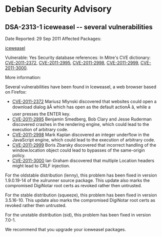 
Debian Security Advisory
========================


DSA-2313-1 iceweasel -- several vulnerabilities
-----------------------------------------------



Date Reported:
29 Sep 2011
Affected Packages:

[iceweasel](https://packages.debian.org/src:iceweasel)

Vulnerable:
Yes
Security database references:
In Mitre's CVE dictionary: [CVE-2011-2372](https://security-tracker.debian.org/tracker/CVE-2011-2372), [CVE-2011-2995](https://security-tracker.debian.org/tracker/CVE-2011-2995), [CVE-2011-2998](https://security-tracker.debian.org/tracker/CVE-2011-2998), [CVE-2011-2999](https://security-tracker.debian.org/tracker/CVE-2011-2999), [CVE-2011-3000](https://security-tracker.debian.org/tracker/CVE-2011-3000).  

More information:

Several vulnerabilities have been found in Iceweasel, a web browser
based on Firefox:


* [CVE-2011-2372](https://security-tracker.debian.org/tracker/CVE-2011-2372)
Mariusz Mlynski discovered that websites could open a download
 dialog âÂ which has open as the default actionÂ â, while a user
 presses the ENTER key.
* [CVE-2011-2995](https://security-tracker.debian.org/tracker/CVE-2011-2995)
Benjamin Smedberg, Bob Clary and Jesse Ruderman discovered crashes
 in the rendering engine, which could lead to the execution of
 arbitrary code.
* [CVE-2011-2998](https://security-tracker.debian.org/tracker/CVE-2011-2998)
Mark Kaplan discovered an integer underflow in the JavaScript
 engine, which could lead to the execution of arbitrary code.
* [CVE-2011-2999](https://security-tracker.debian.org/tracker/CVE-2011-2999)
Boris Zbarsky discovered that incorrect handling of the
 window.location object could lead to bypasses of the same-origin
 policy.
* [CVE-2011-3000](https://security-tracker.debian.org/tracker/CVE-2011-3000)
Ian Graham discovered that multiple Location headers might lead to
 CRLF injection.


For the oldstable distribution (lenny), this problem has been fixed in
version 1.9.0.19-14 of the xulrunner source package. This update also
marks the compromised DigiNotar root certs as revoked rather then
untrusted.


For the stable distribution (squeeze), this problem has been fixed
in version 3.5.16-10. This update also marks the compromised DigiNotar
root certs as revoked rather then untrusted.


For the unstable distribution (sid), this problem has been fixed in
version 7.0-1.


We recommend that you upgrade your iceweasel packages.





